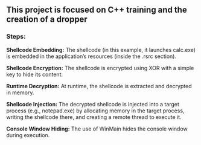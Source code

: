 ## This project is focused on C++ training and the creation of a dropper

### **Steps:**
**Shellcode Embedding:** The shellcode (in this example, it launches calc.exe) is embedded in the application’s resources (inside the .rsrc section).

**Shellcode Encryption:** The shellcode is encrypted using XOR with a simple key to hide its content.

**Runtime Decryption:** At runtime, the shellcode is extracted and decrypted in memory.

**Shellcode Injection:** The decrypted shellcode is injected into a target process (e.g., notepad.exe) by allocating memory in the target process, writing the shellcode there, and creating a remote thread to execute it.

**Console Window Hiding:** The use of WinMain hides the console window during execution.

